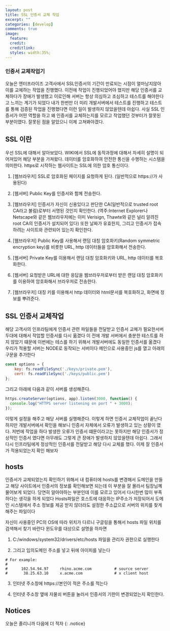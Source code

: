 ```yaml
---
layout: post
title: SSL 인증서 교체 작업  
excerpt: ""
categories: [develop]
comments: true
image:
  feature: 
  credit: 
  creditlink: 
  styles: width:35%;
---
```


### 인증서 교체작업기

오늘은 엔터프라이즈 고객사에서 SSL인증서의 기간이 만료되는 시점이 얼마남지않아 이를 교체하는 작업을 진행했다. 이전에 작업이 진행되었어야 했지만 해당 인증서를 교체하다가 장애가 발생했고 이로인해 서버는 항상 의심하고 조심하고 테스트를 해야한다고 느끼는 계기가 되었다 내가 한번만 더 미리 개발서버에서 테스트를 진행하고 테스트를 통해 검증된 작업을 진행했다면 이런 일이 발생하지 않았을텐데 아쉽다. 사실 SSL 인증서가 어떤 역할을 하고 왜 인증서를 교체하는지를 모르고 작업했던 것부터가 잘못된 부분이였다. 잘못된 점을 알았으니 이제 고쳐봐야겠다.  

## SSL 이란
우선 SSL에 대해서 알아보았다. WIKI에서 SSL에 동작과정에 대해서 자세히 설명이 되어져있어 해당 부분을 가져왔다.
데이터를 암호화하여 안전한 통신을 수행하는 시스템을 의미한다. https로 시작하는 웹사이트는 SSL에 의한 암호 통신이다. 

1. [웹브라우저] SSL로 암호화된 페이지를 요청하게 된다. (일반적으로 https://가 사용된다)

2. [웹서버] Public Key를 인증서와 함께 전송한다.

3. [웹브라우저] 인증서가 자신이 신용있다고 판단한 CA(일반적으로 trusted root CA라고 불림)로부터 서명된 것인지 확인한다. (역주:Internet Explorer나 Netscape와 같은 웹브라우저에는 이미 Verisign, Thawte와 같은 널리 알려진 root CA의 인증서가 설치되어 있다) 또한 날짜가 유효한지, 그리고 인증서가 접속하려는 사이트와 관련되어 있는지 확인한다.

4. [웹브라우저] Public Key를 사용해서 랜덤 대칭 암호화키(Random symmetric encryption key)를 비릇한 URL, http 데이터들을 암호화해서 전송한다.

5. [웹서버] Private Key를 이용해서 랜덤 대칭 암호화키와 URL, http 데이터를 복호화한다.

6. [웹서버] 요청받은 URL에 대한 응답을 웹브라우저로부터 받은 랜덤 대칭 암호화키를 이용하여 암호화해서 브라우저로 전송한다.

7. [웹브라우저] 대칭 키를 이용해서 http 데이터와 html문서를 복호화하고, 화면에 정보를 뿌려준다.

## SSL 인증서 교체작업

해당 고객사의 인프라팀에게 인증서 관련 파일들을 전달받고 인증서 교체가 필요한서버 두대에 대해서 작업할 인증서를 다시 옮겼다 이 전에 개발 서버에서 충분한 테스트를 하지 않았기 떄문에 이번에는 테스를 하기 위해서 개발서버에도 동일한 인증서를 옮겼다 우리가 적용할 서버는 NODE로 동작되는 서버이다 메인으로 사용중인 js를 열고 아래의 구문을 추가한다

~~~js
const options = {
	key: fs.readFileSync('./keys/private.pem'),
	cert: fs.readFileSync('./keys/public.pem')
};
~~~
그리고 아래에 다음과 같이 서버를 생성해준다.

~~~js
https.createServer(options, app).listen(3000, function() {
  console.log("HTTPS server listening on port " + 3000);
});
~~~

이렇게 설정을 해주고 해당 서버를 실행해준다. 이렇게 하면 인증서 교체작업이 끝난다 하지만 개발서버에서 확인을 해보니 인증서 자체에서 오류가 발생하고 있는 상황이 였다. 저번에 작업을 하다 발생한 오류가 인증서 떄문이라고는 못하지만 해당 인증서가 정상적인 인증서 였다면 아무래도 그렇게 큰 장애가 발생하지 않았을텐데 아쉽다. 
그래서 다시 인프라팀에게 정상적인 인증서를 전달받고 해당 다시 교체를 했다. 이제 잘 인증서가 적용되었는지 확인 해보자

## hosts

인증서가 교체되었는지 확인하기 위해서 내 컴퓨터에 hosts를 변경해서 도메인을 만들고 해당 사이트에서 인증서의 정보를 확인해보면 되는데 이 부분을 잘 몰라서 팀장님꼐 물어보게 되었다. 당연히 알아야하는 부분인데 이를 모르고 있어서 다시한번 많이 부족하다는 생각을 하게 되었다
Hosts파일은 호스트에 대응하는 IP주소가 저장되어서 도메인 시스템에서 주소 정보를 제공 받지 않더라도 설정한 주소값으로 서버의 위치를 찾게 해주는 파일이다

자신이 사용중인 PC의 OS에 따라 위치가 다르니 구글링을 통해서 hosts 파일 위치를 검색해서 찾기 바란다 윈도우를 대상으로 설명을 하자면

1. C:/windows/system32/drivers/etc/hosts 파일을 관리자 권한으로 실행한다

2. 그리고 임의도메인 주소를 넣고 뒤에 아이피를 넣는다 

~~~
# For example:
#
#      102.54.94.97     rhino.acme.com          # source server
#       38.25.63.10     x.acme.com              # x client host
~~~

3. 인터넷 주소창에 https://본인이 적은 주소를 적는다

4. 인터넷 주소창 옆에 자물쇠 버튼을 눌러서 인증서의 기한이 변경되었는지 확인한다.


## Notices
오늘은 졸리니까 다음에 더 적자 
{: .notice}